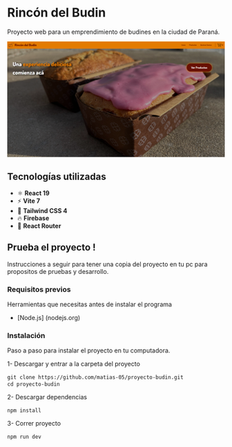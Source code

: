 
# Rincón del Budin

Proyecto web para un emprendimiento de budines en la ciudad de Paraná.

<img src="/public/Imagenes-readme/inicio.png">

## Tecnologías utilizadas
- ⚛️ **React 19**
- ⚡ **Vite 7**
- 🎨 **Tailwind CSS 4**
- 🔥 **Firebase**
- 🧭 **React Router**

## Prueba el proyecto !

Instrucciones a seguir para tener una copia del proyecto en tu pc para propositos de pruebas y desarrollo.

### Requisitos previos

Herramientas que necesitas antes de instalar el programa 
- [Node.js] (nodejs.org)

### Instalación

Paso a paso para instalar el proyecto en tu computadora.

1- Descargar y entrar a la carpeta del proyecto

    git clone https://github.com/matias-05/proyecto-budin.git
    cd proyecto-budin

2- Descargar dependencias

    npm install 

3- Correr proyecto

    npm run dev


